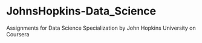 # JohnsHopkins-Data_Science
Assignments for Data Science Specialization by John Hopkins University on Coursera 
